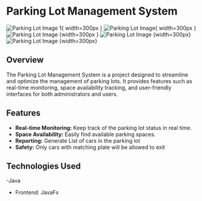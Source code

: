 # Parking Lot Management System


![Parking Lot Image 1](https://github.com/isaacjayden24/parkingLot_system/assets/113999137/a2cc5175-4dcd-43a4-a0a0-6850ea78e4af){ width=300px }
![Parking Lot Image](https://github.com/isaacjayden24/parkingLot_system/assets/113999137/1ab91411-5819-4cf3-a599-efdd2ba711cc){ width=300px }
![Parking Lot Image](https://github.com/isaacjayden24/parkingLot_system/assets/113999137/9c1b1f2b-ecde-43e6-8220-c94a59756bb3) {width=300px }
![Parking Lot Image](https://github.com/isaacjayden24/parkingLot_system/assets/113999137/bcc5c029-b114-46a6-b9c6-43a44c947bf8) {width=300px}
![Parking Lot Image](https://github.com/isaacjayden24/parkingLot_system/assets/113999137/be2da28e-e051-4893-b4a2-1b2b5f677fae) {width=300px}

## Overview

The Parking Lot Management System is a project designed to streamline and optimize the management of parking lots.
It provides features such as real-time monitoring, space availability tracking, and user-friendly interfaces for both administrators and users.

## Features

- **Real-time Monitoring:** Keep track of the parking lot status in real time.
- **Space Availability:** Easily find available parking spaces.
- **Reporting:** Generate List of cars in the parking lot
- **Safety:** Only cars with matching plate will be allowed to exit

## Technologies Used
-Java
- Frontend: JavaFx


